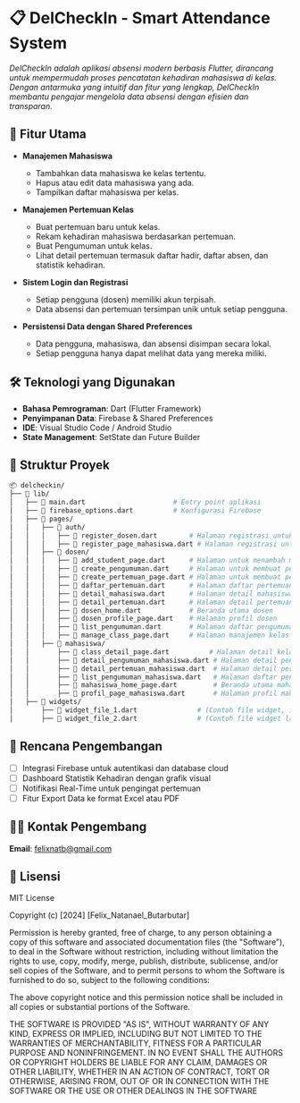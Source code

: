 # 📋 DelCheckIn - Smart Attendance System

_DelCheckIn adalah aplikasi absensi modern berbasis Flutter, dirancang untuk mempermudah proses pencatatan kehadiran mahasiswa di kelas. Dengan antarmuka yang intuitif dan fitur yang lengkap, DelCheckIn membantu pengajar mengelola data absensi dengan efisien dan transparan._

## 🎯 Fitur Utama

- **Manajemen Mahasiswa**
  - Tambahkan data mahasiswa ke kelas tertentu.
  - Hapus atau edit data mahasiswa yang ada.
  - Tampilkan daftar mahasiswa per kelas.

- **Manajemen Pertemuan Kelas**
  - Buat pertemuan baru untuk kelas.
  - Rekam kehadiran mahasiswa berdasarkan pertemuan.
  - Buat Pengumuman untuk kelas.
  - Lihat detail pertemuan termasuk daftar hadir, daftar absen, dan statistik kehadiran.

- **Sistem Login dan Registrasi**
  - Setiap pengguna (dosen) memiliki akun terpisah.
  - Data absensi dan pertemuan tersimpan unik untuk setiap pengguna.

- **Persistensi Data dengan Shared Preferences**
  - Data pengguna, mahasiswa, dan absensi disimpan secara lokal.
  - Setiap pengguna hanya dapat melihat data yang mereka miliki.



## 🛠 Teknologi yang Digunakan

- **Bahasa Pemrograman**: Dart (Flutter Framework)
- **Penyimpanan Data**: Firebase & Shared Preferences 
- **IDE**: Visual Studio Code / Android Studio
- **State Management**: SetState dan Future Builder

## 📂 Struktur Proyek
```sh
📦 delcheckin/
├── 📂 lib/
│   ├── 📄 main.dart                      # Entry point aplikasi
│   ├── 📄 firebase_options.dart          # Konfigurasi Firebase
│   ├── 📂 pages/
│   │   ├── 📂 auth/
│   │   │   ├── 📄 register_dosen.dart        # Halaman registrasi untuk dosen
│   │   │   ├── 📄 register_page_mahasiswa.dart # Halaman registrasi untuk mahasiswa
│   │   ├── 📂 dosen/
│   │   │   ├── 📄 add_student_page.dart      # Halaman untuk menambah mahasiswa
│   │   │   ├── 📄 create_pengumuman.dart     # Halaman untuk membuat pengumuman
│   │   │   ├── 📄 create_pertemuan_page.dart # Halaman untuk membuat pertemuan
│   │   │   ├── 📄 daftar_pertemuan.dart      # Halaman daftar pertemuan
│   │   │   ├── 📄 detail_mahasiswa.dart      # Halaman detail mahasiswa
│   │   │   ├── 📄 detail_pertemuan.dart      # Halaman detail pertemuan
│   │   │   ├── 📄 dosen_home.dart            # Beranda utama dosen
│   │   │   ├── 📄 dosen_profile_page.dart    # Halaman profil dosen
│   │   │   ├── 📄 list_pengumuman.dart       # Halaman daftar pengumuman
│   │   │   ├── 📄 manage_class_page.dart     # Halaman manajemen kelas
│   │   ├── 📂 mahasiswa/
│   │       ├── 📄 class_detail_page.dart          # Halaman detail kelas mahasiswa
│   │       ├── 📄 detail_pengumuman_mahasiswa.dart # Halaman detail pengumuman untuk mahasiswa
│   │       ├── 📄 detail_pertemuan_mahasiswa.dart  # Halaman detail pertemuan untuk mahasiswa
│   │       ├── 📄 list_pengumuman_mahasiswa.dart   # Halaman daftar pengumuman untuk mahasiswa
│   │       ├── 📄 mahasiswa_home_page.dart         # Beranda utama mahasiswa
│   │       ├── 📄 profil_page_mahasiswa.dart       # Halaman profil mahasiswa
│   ├── 📂 widgets/
│       ├── 📄 widget_file_1.dart               # (Contoh file widget, isi sesuai kebutuhan)
│       ├── 📄 widget_file_2.dart               # (Contoh file widget lainnya, isi sesuai kebutuhan)
```
## 🔮 Rencana Pengembangan

- [ ] Integrasi Firebase untuk autentikasi dan database cloud
- [ ] Dashboard Statistik Kehadiran dengan grafik visual
- [ ] Notifikasi Real-Time untuk pengingat pertemuan
- [ ] Fitur Export Data ke format Excel atau PDF

## 👨‍💻 Kontak Pengembang

**Email**: felixnatb@gmail.com

## 📄 Lisensi
MIT License

Copyright (c) [2024] [Felix_Natanael_Butarbutar]

Permission is hereby granted, free of charge, to any person obtaining a copy
of this software and associated documentation files (the "Software"), to deal
in the Software without restriction, including without limitation the rights
to use, copy, modify, merge, publish, distribute, sublicense, and/or sell
copies of the Software, and to permit persons to whom the Software is
furnished to do so, subject to the following conditions:

The above copyright notice and this permission notice shall be included in all
copies or substantial portions of the Software.

THE SOFTWARE IS PROVIDED "AS IS", WITHOUT WARRANTY OF ANY KIND, EXPRESS OR
IMPLIED, INCLUDING BUT NOT LIMITED TO THE WARRANTIES OF MERCHANTABILITY,
FITNESS FOR A PARTICULAR PURPOSE AND NONINFRINGEMENT. IN NO EVENT SHALL THE
AUTHORS OR COPYRIGHT HOLDERS BE LIABLE FOR ANY CLAIM, DAMAGES OR OTHER
LIABILITY, WHETHER IN AN ACTION OF CONTRACT, TORT OR OTHERWISE, ARISING FROM,
OUT OF OR IN CONNECTION WITH THE SOFTWARE OR THE USE OR OTHER DEALINGS IN THE
SOFTWARE